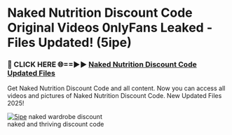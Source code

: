 # Naked Nutrition Discount Code Original Videos 0nlyFans Leaked - Files Updated! (5ipe)

<h3>🔴 CLICK HERE 🌐==►► <a href="https://tinyurl.com/yckcrads" rel="nofollow">Naked Nutrition Discount Code Updated Files</a></h3>

Get Naked Nutrition Discount Code and all content. Now you can access all videos and pictures of Naked Nutrition Discount Code. New Updated Files 2025!

[![5ipe](https://i.imgur.com/hpKpOFt.gif)](https://tinyurl.com/yckcrads)
naked wardrobe discount<br>
naked and thriving discount code